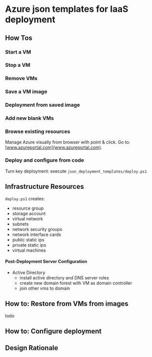 # Azure json templates for IaaS deployment

## How Tos

### Start a VM

### Stop a VM

### Remove VMs

### Save a VM image

### Deployment from saved image

### Add new blank VMs


### Browse existing resources

Manage Azure visually from browser with point & click.  Go to: [www.azureportal.com](www.azureportal.com).

### Deploy and configure from code

Turn key deployment: execute `json_deployment_templates/deploy.ps1`

## Infrastructure Resources

`deploy.ps1` creates:

- resource group
- storage account
- virtual network
- subnets
- network security groups
- network interface cards
- public static ips
- private static ips
- virtual machines

#### Post-Deployment Server Configuration

- Active Directory
  - install active directory and DNS server roles
  - create new domain forest with VM as domain controller
  - join other vms to domain

## __How to:__ Restore from VMs from images

todo

## __How to:__ Configure deployment

## Design Rationale
